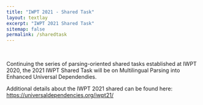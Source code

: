 ```yaml
---
title: "IWPT 2021 - Shared Task"
layout: textlay
excerpt: "IWPT 2021 Shared Task"
sitemap: false
permalink: /sharedtask
---
```


&nbsp; 

Continuing the series of parsing-oriented shared tasks established at IWPT 2020, the 2021 IWPT Shared Task will be on Multilingual Parsing into Enhanced Universal Dependendies.

Additional details about the IWPT 2021 shared can be found here:  
<https://universaldependencies.org/iwpt21/>

&nbsp; 

&nbsp; 

&nbsp; 

&nbsp; 

&nbsp; 

&nbsp; 

&nbsp; 

&nbsp; 

&nbsp; 

&nbsp; 

&nbsp; 

&nbsp; 

&nbsp; 
